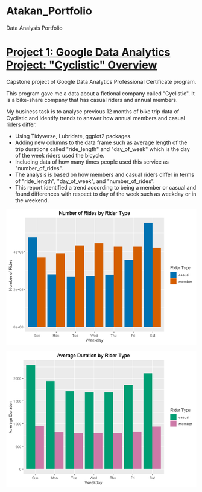 # Atakan_Portfolio
Data Analysis Portfolio

# [Project 1: Google Data Analytics Project: "Cyclistic" Overview](https://github.com/atakanpeker/Google_Certificate_Capstone_Project)

Capstone project of Google Data Analytics Professional Certificate program. 

This program gave me a data about a fictional company called "Cyclistic". It is a bike-share company that has casual riders and annual members.

My business task is to analyse previous 12 months of bike trip data of Cyclistic and identify trends to answer how annual members and casual riders differ.
* Using Tidyverse, Lubridate, ggplot2 packages.
* Adding new columns to the data frame such as average length of the trip durations called "ride_length" and "day_of_week" which is the day of the week riders used the bicycle.
* Including data of how many times people used this service as "number_of_rides".
* The analysis is based on how members and casual riders differ in terms of "ride_length", "day_of_week", and "number_of_rides".
* This report identified a trend according to being a member or casual and found differences with respect to day of the week such as weekday or in the weekend.

![](/images/number_of_rides_by_rider_type.png)

![](/images/average_ride_length_by_rider_type.png)
